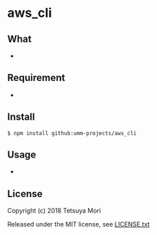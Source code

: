 # aws_cli

## What

* 

## Requirement

* 

## Install

```shell
$ npm install github:umm-projects/aws_cli
```

## Usage

* 

## License

Copyright (c) 2018 Tetsuya Mori

Released under the MIT license, see [LICENSE.txt](LICENSE.txt)

